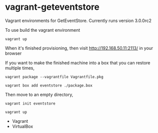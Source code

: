 vagrant-geteventstore
=====================

Vagrant environments for GetEventStore. Currently runs version 3.0.0rc2

To use build the vagrant environment

    vagrant up

When it's finished provisioning, then visit http://192.168.50.11:2113/ in your browser
    
If you want to make the finished machine into a box that you can restore multiple times,

	vagrant package --vagrantfile Vagrantfile.pkg

	vagrant box add eventstore ./package.box

Then move to an empty directory,

	vagrant init eventstore

	vagrant up

* Vagrant
* VirtualBox